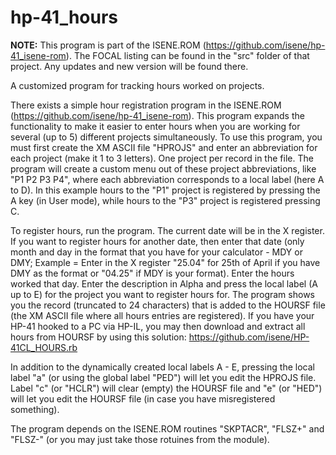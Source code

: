 # hp-41_hours

**NOTE:** This program is part of the ISENE.ROM (https://github.com/isene/hp-41_isene-rom). The FOCAL listing can be found in the "src" folder of that project. Any updates and new version will be found there.

A customized program for tracking hours worked on projects.

There exists a simple hour registration program in the ISENE.ROM (https://github.com/isene/hp-41_isene-rom). This program expands the functionality to make it easier to enter hours when you are working for several (up to 5) different projects simultaneously. To use this program, you must first create the XM ASCII file "HPROJS" and enter an abbreviation for each project (make it 1 to 3 letters). One project per record in the file. The program will create a custom menu out of these project abbreviations, like "P1 P2 P3 P4", where each abbreviation corresponds to a local label (here A to D). In this example hours to the "P1" project is registered by pressing the A key (in User mode), while hours to the "P3" project is registered pressing C.

To register hours, run the program. The current date will be in the X register. If you want to register hours for another date, then enter that date (only month and day in the format that you have for your calculator - MDY or DMY; Example = Enter in the X register "25.04" for 25th of April if you have DMY as the format or "04.25" if MDY is your format). Enter the hours worked that day. Enter the description in Alpha and press the local label (A up to E) for the project you want to register hours for. The program shows you the record (truncated to 24 characters) that is added to the HOURSF file (the XM ASCII file where all hours entries are registered). If you have your HP-41 hooked to a PC via HP-IL, you may then download and extract all hours from HOURSF by using this solution: https://github.com/isene/HP-41CL_HOURS.rb

In addition to the dynamically created local labels A - E, pressing the local label "a" (or using the global label "PED") will let you edit the HPROJS file. Label "c" (or "HCLR") will clear (empty) the HOURSF file and "e" (or "HED") will let you edit the HOURSF file (in case you have misregistered something).

The program depends on the ISENE.ROM routines "SKPTACR", "FLSZ+" and "FLSZ-" (or you may just take those rotuines from the module).
